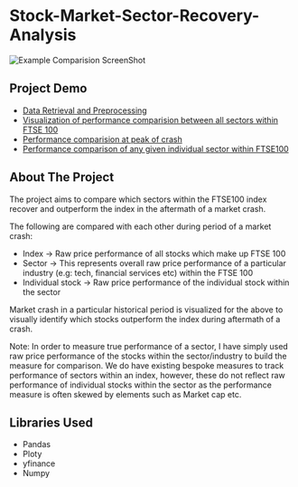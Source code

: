 # Stock-Market-Sector-Recovery-Analysis

![Example Comparision ScreenShot](https://github.com/Naharul98/Stock-Market-Sector-Recovery-Analysis/blob/main/Screenshots/Sample-comparison.jpg?raw=true)

## Project Demo

* [Data Retrieval and Preprocessing](https://nbviewer.jupyter.org/github/Naharul98/Stock-Market-Sector-Recovery-Analysis/blob/main/Data-Retrieval-And-Preprocessing.ipynb)
* [Visualization of performance comparision between all sectors within FTSE 100](https://nbviewer.jupyter.org/github/Naharul98/Stock-Market-Sector-Recovery-Analysis/blob/main/Visualization-of-Performance-comparison---sector-to-index---during-crash.ipynb)
* [Performance comparision at peak of crash](https://nbviewer.jupyter.org/github/Naharul98/Stock-Market-Sector-Recovery-Analysis/blob/main/Performance-of-stocks-at-peak-of-crash-relative-to-index.ipynb)
* [Performance comparison of any given individual sector within FTSE100](https://nbviewer.jupyter.org/github/Naharul98/Stock-Market-Sector-Recovery-Analysis/blob/main/Performance-comparison-of-individual-sector-to-index.ipynb)


## About The Project

The project aims to compare which sectors within the FTSE100 index recover and outperform the index in the aftermath of a market crash. 

The following are compared with each other during period of a market crash:
* Index -> Raw price performance of all stocks which make up FTSE 100
* Sector -> This represents overall raw price performance of a particular industry (e.g: tech, financial services etc) within the FTSE 100
* Individual stock -> Raw price performance of the individual stock within the sector

Market crash in a particular historical period is visualized for the above to visually identify which stocks outperform the index during aftermath of a crash.

Note: In order to measure true performance of a sector, I have simply used raw price performance of the stocks within the sector/industry to build the measure for comparison. We do have existing bespoke measures to track performance of sectors within an index, however, these do not reflect raw performance of individual stocks within the sector as the  performance measure is often skewed by elements such as Market cap etc.

## Libraries Used
* Pandas
* Ploty
* yfinance
* Numpy
